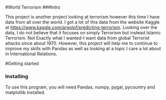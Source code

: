 #World Terrorism
###Intro

This project is another project looking at terrorism however this time I have data from all over the world. I got a lot of this data from the website Kaggle at https://www.kaggle.com/argolof/predicting-terrorism. Looking over the data, I do not believe that it focuses on simply Terrorism but instead Islamic Terrorism. Not Exactly what I wanted-I want data from global Terrorist attacks since about 1970. However, this project will help me to continue to improve my skills with Pandas as well as looking at a topic I care a lot about in International Relations. 

#Getting started
### Installing 

To use this program, you will need Pandas, numpy, pygal, pycountry and matplotlib installed.